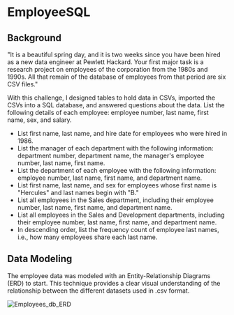 # EmployeeSQL
## Background
"It is a beautiful spring day, and it is two weeks since you have been hired as a new data engineer at Pewlett Hackard. Your first major task is a research project on employees of the corporation from the 1980s and 1990s. All that remain of the database of employees from that period are six CSV files."

With this challenge, I designed tables to hold data in CSVs, imported the CSVs into a SQL database, and answered questions about the data.
List the following details of each employee: employee number, last name, first name, sex, and salary.


- List first name, last name, and hire date for employees who were hired in 1986.
- List the manager of each department with the following information: department number, department name, the manager's employee number, last name, first name.
- List the department of each employee with the following information: employee number, last name, first name, and department name.
- List first name, last name, and sex for employees whose first name is "Hercules" and last names begin with "B."
- List all employees in the Sales department, including their employee number, last name, first name, and department name.
- List all employees in the Sales and Development departments, including their employee number, last name, first name, and department name.
- In descending order, list the frequency count of employee last names, i.e., how many employees share each last name.

## Data Modeling
The employee data was modeled with an Entity-Relationship Diagrams (ERD) to start. This technique provides a clear visual understanding of the relationship between the different datasets used in .csv format.

![Employees_db_ERD](https://user-images.githubusercontent.com/74028387/115636941-117fea80-a2dd-11eb-891b-a08a9b9a2be8.png)
